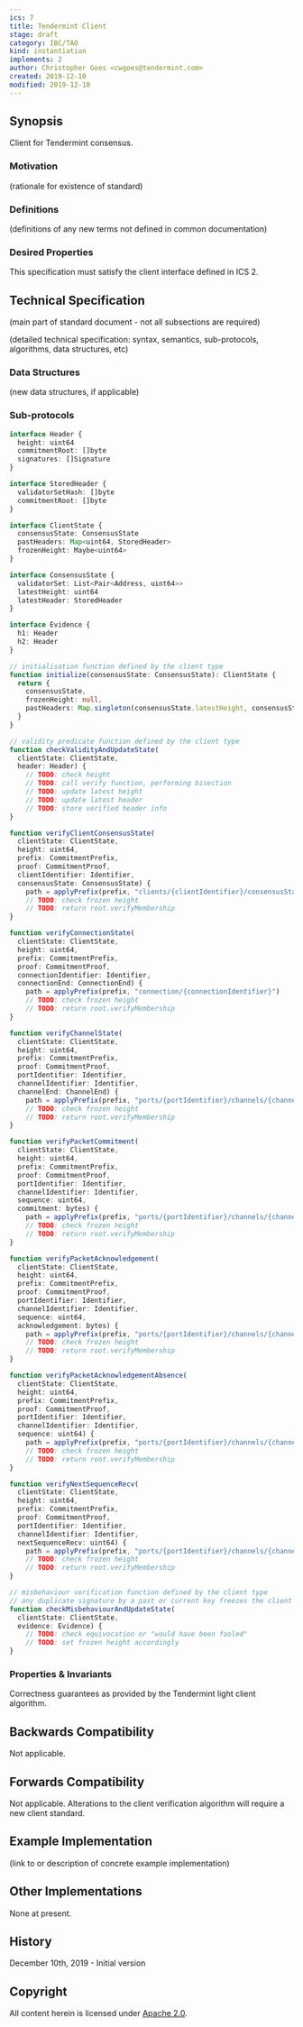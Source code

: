 ```yaml
---
ics: 7
title: Tendermint Client
stage: draft
category: IBC/TAO
kind: instantiation
implements: 2
author: Christopher Goes <cwgoes@tendermint.com>
created: 2019-12-10
modified: 2019-12-10
---
```


## Synopsis

Client for Tendermint consensus.

### Motivation

(rationale for existence of standard)

### Definitions

(definitions of any new terms not defined in common documentation)

### Desired Properties

This specification must satisfy the client interface defined in ICS 2.

## Technical Specification

(main part of standard document - not all subsections are required)

(detailed technical specification: syntax, semantics, sub-protocols, algorithms, data structures, etc)

### Data Structures

(new data structures, if applicable)

### Sub-protocols

```typescript
interface Header {
  height: uint64
  commitmentRoot: []byte
  signatures: []Signature
}

interface StoredHeader {
  validatorSetHash: []byte
  commitmentRoot: []byte
}

interface ClientState {
  consensusState: ConsensusState
  pastHeaders: Map<uint64, StoredHeader>
  frozenHeight: Maybe<uint64>
}

interface ConsensusState {
  validatorSet: List<Pair<Address, uint64>>
  latestHeight: uint64
  latestHeader: StoredHeader
}

interface Evidence {
  h1: Header
  h2: Header
}

// initialisation function defined by the client type
function initialize(consensusState: ConsensusState): ClientState {
  return {
    consensusState,
    frozenHeight: null,
    pastHeaders: Map.singleton(consensusState.latestHeight, consensusState.latestHeader)
  }
}

// validity predicate function defined by the client type
function checkValidityAndUpdateState(
  clientState: ClientState,
  header: Header) {
    // TODO: check height
    // TODO: call verify function, performing bisection
    // TODO: update latest height
    // TODO: update latest header
    // TODO: store verified header info
}

function verifyClientConsensusState(
  clientState: ClientState,
  height: uint64,
  prefix: CommitmentPrefix,
  proof: CommitmentProof,
  clientIdentifier: Identifier,
  consensusState: ConsensusState) {
    path = applyPrefix(prefix, "clients/{clientIdentifier}/consensusState")
    // TODO: check frozen height
    // TODO: return root.verifyMembership
}

function verifyConnectionState(
  clientState: ClientState,
  height: uint64,
  prefix: CommitmentPrefix,
  proof: CommitmentProof,
  connectionIdentifier: Identifier,
  connectionEnd: ConnectionEnd) {
    path = applyPrefix(prefix, "connection/{connectionIdentifier}")
    // TODO: check frozen height
    // TODO: return root.verifyMembership
}

function verifyChannelState(
  clientState: ClientState,
  height: uint64,
  prefix: CommitmentPrefix,
  proof: CommitmentProof,
  portIdentifier: Identifier,
  channelIdentifier: Identifier,
  channelEnd: ChannelEnd) {
    path = applyPrefix(prefix, "ports/{portIdentifier}/channels/{channelIdentifier}")
    // TODO: check frozen height
    // TODO: return root.verifyMembership
}

function verifyPacketCommitment(
  clientState: ClientState,
  height: uint64,
  prefix: CommitmentPrefix,
  proof: CommitmentProof,
  portIdentifier: Identifier,
  channelIdentifier: Identifier,
  sequence: uint64,
  commitment: bytes) {
    path = applyPrefix(prefix, "ports/{portIdentifier}/channels/{channelIdentifier}/packets/{sequence}")
    // TODO: check frozen height
    // TODO: return root.verifyMembership
}

function verifyPacketAcknowledgement(
  clientState: ClientState,
  height: uint64,
  prefix: CommitmentPrefix,
  proof: CommitmentProof,
  portIdentifier: Identifier,
  channelIdentifier: Identifier,
  sequence: uint64,
  acknowledgement: bytes) {
    path = applyPrefix(prefix, "ports/{portIdentifier}/channels/{channelIdentifier}/acknowledgements/{sequence}")
    // TODO: check frozen height
    // TODO: return root.verifyMembership
}

function verifyPacketAcknowledgementAbsence(
  clientState: ClientState,
  height: uint64,
  prefix: CommitmentPrefix,
  proof: CommitmentProof,
  portIdentifier: Identifier,
  channelIdentifier: Identifier,
  sequence: uint64) {
    path = applyPrefix(prefix, "ports/{portIdentifier}/channels/{channelIdentifier}/acknowledgements/{sequence}")
    // TODO: check frozen height
    // TODO: return root.verifyMembership
}

function verifyNextSequenceRecv(
  clientState: ClientState,
  height: uint64,
  prefix: CommitmentPrefix,
  proof: CommitmentProof,
  portIdentifier: Identifier,
  channelIdentifier: Identifier,
  nextSequenceRecv: uint64) {
    path = applyPrefix(prefix, "ports/{portIdentifier}/channels/{channelIdentifier}/nextSequenceRecv")
    // TODO: check frozen height
    // TODO: return root.verifyMembership
}

// misbehaviour verification function defined by the client type
// any duplicate signature by a past or current key freezes the client
function checkMisbehaviourAndUpdateState(
  clientState: ClientState,
  evidence: Evidence) {
    // TODO: check equivocation or "would have been fooled"
    // TODO: set frozen height accordingly
}
```

### Properties & Invariants

Correctness guarantees as provided by the Tendermint light client algorithm.

## Backwards Compatibility

Not applicable.

## Forwards Compatibility

Not applicable. Alterations to the client verification algorithm will require a new client standard.

## Example Implementation

(link to or description of concrete example implementation)

## Other Implementations

None at present.

## History

December 10th, 2019 - Initial version

## Copyright

All content herein is licensed under [Apache 2.0](https://www.apache.org/licenses/LICENSE-2.0).
